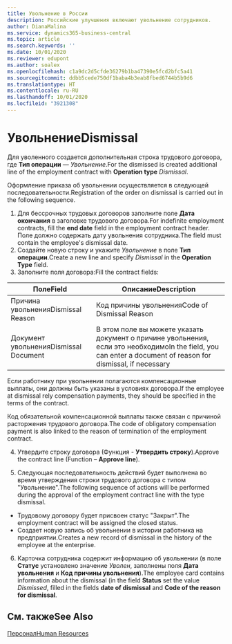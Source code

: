 ```yaml
---
title: Увольнение в России
description: Российские улучшения включают увольнение сотрудников.
author: DianaMalina
ms.service: dynamics365-business-central
ms.topic: article
ms.search.keywords: ''
ms.date: 10/01/2020
ms.reviewer: edupont
ms.author: soalex
ms.openlocfilehash: c1a9dc2d5cfde36279b1ba47390e5fcd2bfc5a41
ms.sourcegitcommit: ddbb5cede750df1baba4b3eab8fbed6744b5b9d6
ms.translationtype: HT
ms.contentlocale: ru-RU
ms.lasthandoff: 10/01/2020
ms.locfileid: "3921308"
---
```

# <a name="dismissal"></a><span data-ttu-id="dc669-103">Увольнение</span><span class="sxs-lookup"><span data-stu-id="dc669-103">Dismissal</span></span>

<span data-ttu-id="dc669-104">Для уволенного создается дополнительная строка трудового договора, где **Тип операции** — *Увольнение*.</span><span class="sxs-lookup"><span data-stu-id="dc669-104">For the dismissed is created additional line of the employment contract with **Operation type** *Dismissal*.</span></span> 

<span data-ttu-id="dc669-105">Оформление приказа об увольнении осуществляется в следующей последовательности.</span><span class="sxs-lookup"><span data-stu-id="dc669-105">Registration of the order on dismissal is carried out in the following sequence.</span></span> 

1. <span data-ttu-id="dc669-106">Для бессрочных трудовых договоров заполните поле **Дата окончания** в заголовке трудового договора.</span><span class="sxs-lookup"><span data-stu-id="dc669-106">For indefinite employment contracts, fill the **end date** field in the employment contract header.</span></span> <span data-ttu-id="dc669-107">Поле должно содержать дату увольнения сотрудника.</span><span class="sxs-lookup"><span data-stu-id="dc669-107">The field must contain the employee's dismissal date.</span></span>
2. <span data-ttu-id="dc669-108">Создайте новую строку и укажите *Увольнение* в поле **Тип операции**.</span><span class="sxs-lookup"><span data-stu-id="dc669-108">Create a new line and specify *Dismissal* in the **Operation Type** field.</span></span>
3. <span data-ttu-id="dc669-109">Заполните поля договора:</span><span class="sxs-lookup"><span data-stu-id="dc669-109">Fill the contract fields:</span></span>

| <span data-ttu-id="dc669-110">Поле</span><span class="sxs-lookup"><span data-stu-id="dc669-110">Field</span></span>              | <span data-ttu-id="dc669-111">Описание</span><span class="sxs-lookup"><span data-stu-id="dc669-111">Description</span></span>                                                  |
| ------------------ | ------------------------------------------------------------ |
| <span data-ttu-id="dc669-112">Причина увольнения</span><span class="sxs-lookup"><span data-stu-id="dc669-112">Dismissal Reason</span></span>   | <span data-ttu-id="dc669-113">Код причины увольнения</span><span class="sxs-lookup"><span data-stu-id="dc669-113">Code of  Dismissal Reason</span></span>                                    |
| <span data-ttu-id="dc669-114">Документ увольнения</span><span class="sxs-lookup"><span data-stu-id="dc669-114">Dismissal Document</span></span> | <span data-ttu-id="dc669-115">В этом поле вы можете указать документ о причине увольнения, если это необходимо</span><span class="sxs-lookup"><span data-stu-id="dc669-115">In the field, you can enter a document of reason for dismissal, if necessary</span></span> |

<span data-ttu-id="dc669-116">Если работнику при увольнении полагаются компенсационные выплаты, они должны быть указаны в условиях договора.</span><span class="sxs-lookup"><span data-stu-id="dc669-116">If the employee at dismissal rely compensation payments, they should be specified in the terms of the contract.</span></span>

<span data-ttu-id="dc669-117">Код обязательной компенсационной выплаты также связан с причиной расторжения трудового договора.</span><span class="sxs-lookup"><span data-stu-id="dc669-117">The code of obligatory compensation payment is also linked to the reason of termination of the employment contract.</span></span>

4. <span data-ttu-id="dc669-118">Утвердите строку договора (Функция - **Утвердить строку**).</span><span class="sxs-lookup"><span data-stu-id="dc669-118">Approve the contract line (Function – **Approve line**).</span></span> 

5. <span data-ttu-id="dc669-119">Следующая последовательность действий будет выполнена во время утверждения строки трудового договора с типом "Увольнение".</span><span class="sxs-lookup"><span data-stu-id="dc669-119">The following sequence of actions will be performed during the approval of the employment contract line with the type dismissal.</span></span> 

- <span data-ttu-id="dc669-120">Трудовому договору будет присвоен статус "Закрыт".</span><span class="sxs-lookup"><span data-stu-id="dc669-120">The employment contract will be assigned the closed status.</span></span>
- <span data-ttu-id="dc669-121">Создает новую запись об увольнении в истории работника на предприятии.</span><span class="sxs-lookup"><span data-stu-id="dc669-121">Creates a new record of dismissal in the history of the employee at the enterprise.</span></span> 

6. <span data-ttu-id="dc669-122">Карточка сотрудника содержит информацию об увольнении (в поле **Статус** установлено значение *Уволен*, заполнены поля **Дата увольнения** и **Код причины увольнения**).</span><span class="sxs-lookup"><span data-stu-id="dc669-122">The employee card contains information about the dismissal (in the field **Status** set the value *Dismissed*, filled in the fields **date of dismissal** and **Code of the reason for dismissal**.</span></span>

## <a name="see-also"></a><span data-ttu-id="dc669-123">См. также</span><span class="sxs-lookup"><span data-stu-id="dc669-123">See Also</span></span>

[<span data-ttu-id="dc669-124">Персонал</span><span class="sxs-lookup"><span data-stu-id="dc669-124">Human Resources</span></span>](Human-Resources.md)
